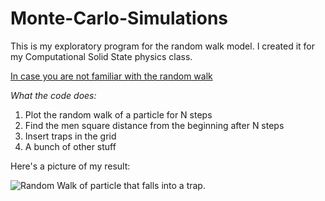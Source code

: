 # Monte-Carlo-Simulations

This is my exploratory program for the random walk model. I created it for my Computational Solid State physics class.

[In case you are not familiar with the random walk](https://en.wikipedia.org/wiki/Random_walk)

*What the code does:*
1. Plot the random walk of a particle for N steps
2. Find the men square distance from the beginning after N steps
3. Insert traps in the grid
4. A bunch of other stuff

Here's a picture of my result:

![Random Walk of particle that falls into a trap.](https://github.com/user-attachments/assets/d6f17e80-314e-4155-ba49-c8ee388bf6f1)


